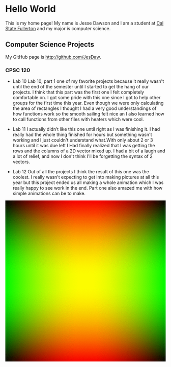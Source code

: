 # Hello World

This is my home page! My name is Jesse Dawson and I am a student at [Cal State Fullerton](http://www.fullerton.edu/) and my major is computer science.

## Computer Science Projects

My GitHub page is http://github.com/JesDaw.

### CPSC 120

* Lab 10
    Lab 10, part 1 one of my favorite projects because it really wasn't until
    the end of the semester until I started to get the hang of our projects.
    I think that this part was the first one I felt completely comfortable on.
    I got some pride with this one since I got to help other groups for the first
    time this year. Even though we were only calculating the area of rectangles I
    thought I had a very good understandings of how functions work so the smooth
    sailing felt nice an I also learned how to call functions from other files with
    heaters which were cool.
 

* Lab 11
    I actually didn’t like this one until right as I was finishing it. I had 
    really had the whole thing finished for hours but something wasn't working
    and I just couldn't understand what.With only about 2 or 3 hours until it 
    was due left I Had finally realized that I was getting the rows and the columns 
    of a 2D vector mixed up. I had a bit of a laugh and a lot of relief, and now I 
    don't think I'll be forgetting the syntax of 2 vectors.


* Lab 12
    Out of all the projects I think the result of this one was the coolest.
    I really wasn't expecting to get into making pictures at all this year
    but this project ended us all making a whole animation which I was really happy
    to see work in the end. Part one also amazed me with how simple animations can be
    to make.
 



![The gif image from Lab 12 part-1](images/test_output.gif)